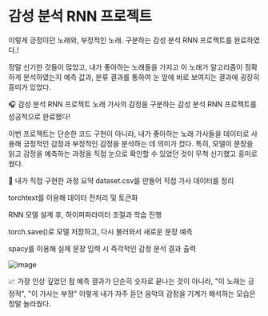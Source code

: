 # 감성 분석 RNN 프로젝트


이렇게 긍정이던 노래와, 부정적인 노래. 구분하는 감성 분석 RNN 프로젝트를 완료하였다.!

정말 신기한 것들이 많았고, 내가 좋아하는 노래들을 가지고 이 노래가 알고리즘이 정확하게 분석하였는지 예측 값과, 분류 결과를 통하여 눈 앞에 바로 보여지는 결과에 굉장히 흥미가 있었다.


🎧 감성 분석 RNN 프로젝트
노래 가사의 감정을 구분하는 감성 분석 RNN 프로젝트를 성공적으로 완료했다!

이번 프로젝트는 단순한 코드 구현이 아니라, 내가 좋아하는 노래 가사들을 데이터로 사용해 긍정적인 감정과 부정적인 감정을 분석하는 데 의미가 컸다.
특히, 모델이 문장을 읽고 감정을 예측하는 과정을 직접 눈으로 확인할 수 있었던 것이 무척 신기했고 흥미로웠다.

🔨 내가 직접 구현한 과정 요약
dataset.csv를 만들어 직접 가사 데이터를 정리

torchtext를 이용해 데이터 전처리 및 토큰화

RNN 모델 설계 후, 하이퍼파라미터 조절과 학습 진행

torch.save()로 모델 저장하고, 다시 불러와서 새로운 문장 예측

spacy를 이용해 실제 문장 입력 시 즉각적인 감정 분석 결과 출력


![image](https://github.com/user-attachments/assets/568393fc-1b88-465c-ba8d-703f680003b4)

📈 가장 인상 깊었던 점
예측 결과가 단순히 숫자로 끝나는 것이 아니라,
"이 노래는 긍정적",
"이 가사는 부정"
이렇게 내가 자주 듣던 음악의 감정을 기계가 해석하는 모습은 정말 놀라웠다.



